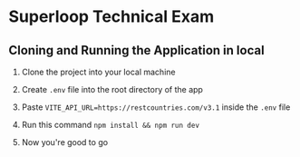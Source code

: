 # Superloop Technical Exam


## Cloning and Running the Application in local

1. Clone the project into your local machine

2. Create `.env` file into the root directory of the app

3. Paste `VITE_API_URL=https://restcountries.com/v3.1` inside the `.env` file

4. Run this command ``` npm install && npm run dev ```

5. Now you're good to go
